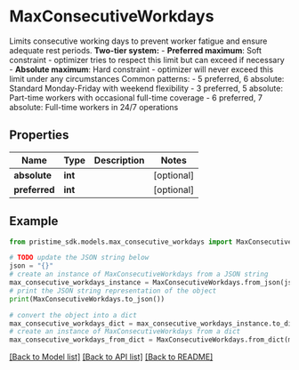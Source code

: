 # MaxConsecutiveWorkdays

Limits consecutive working days to prevent worker fatigue and ensure adequate rest periods.  **Two-tier system:** - **Preferred maximum**: Soft constraint - optimizer tries to respect this limit but can exceed if necessary - **Absolute maximum**: Hard constraint - optimizer will never exceed this limit under any circumstances  Common patterns: - 5 preferred, 6 absolute: Standard Monday-Friday with weekend flexibility - 3 preferred, 5 absolute: Part-time workers with occasional full-time coverage - 6 preferred, 7 absolute: Full-time workers in 24/7 operations

## Properties

Name | Type | Description | Notes
------------ | ------------- | ------------- | -------------
**absolute** | **int** |  | [optional] 
**preferred** | **int** |  | [optional] 

## Example

```python
from pristime_sdk.models.max_consecutive_workdays import MaxConsecutiveWorkdays

# TODO update the JSON string below
json = "{}"
# create an instance of MaxConsecutiveWorkdays from a JSON string
max_consecutive_workdays_instance = MaxConsecutiveWorkdays.from_json(json)
# print the JSON string representation of the object
print(MaxConsecutiveWorkdays.to_json())

# convert the object into a dict
max_consecutive_workdays_dict = max_consecutive_workdays_instance.to_dict()
# create an instance of MaxConsecutiveWorkdays from a dict
max_consecutive_workdays_from_dict = MaxConsecutiveWorkdays.from_dict(max_consecutive_workdays_dict)
```
[[Back to Model list]](../README.md#documentation-for-models) [[Back to API list]](../README.md#documentation-for-api-endpoints) [[Back to README]](../README.md)


